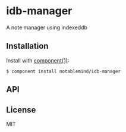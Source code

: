 
# idb-manager

  A note manager using indexeddb

## Installation

  Install with [component(1)](http://component.io):

    $ component install notablemind/idb-manager

## API



## License

  MIT
